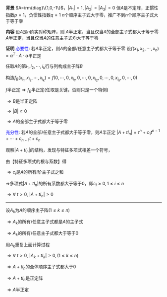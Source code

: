 **背景**
$A=\rm{diag}\{1,0,-1\}$，$|A_1|=1,|A_2|=|A_3|=0$
但$A$是不定阵，正惯性指数$p=1$，负惯性指数$q=1$
$n$个顺序主子式大于零，推广不到$n$个顺序主子式大于等于零

**内容**
设$A$是$n$阶实对称矩阵，则
$A$半正定，当且仅当$A$的全部主子式都大于等于零
$A$半正定，当且仅当$A$的任意主子式均大于等于零

**证明**
<font color=blue>必要性</font>: 若$A$半正定，则$A$的全部/任意主子式都大于等于零
设$f(x_1,x_2,\cdots,x_n)=\alpha^T\cdot A\cdot\alpha$半正定

任取$A$的第$i_1,i_2,\cdots,i_k$行与列构成主子阵$B$

构造$f_B(x_{i_1},x_{i_2},\cdots,x_{i_k})=f(0,\cdots,0,x_{i_1},0,\cdots,0,x_{i_2},0,\cdots,0,x_{i_k},0,\cdots,0)$

$f$半正定$\Rightarrow f_B$半正定(任取是关键，否则只是一个特例)

$\Rightarrow B$是半正定阵

$\Rightarrow|B|\geq0$

$\Rightarrow A$的全部主子式都大于等于零

<font color=blue>充分性</font>: 若$A$的全部/任意主子式都大于等于零，则$A$半正定
$|A+tI_n|=t^n+c_1t^{n-1}+\cdots+c_{n-1}t+c_n$

观察$|A+tI_n|$的结构，发现与特征多项式相差一个符号，

由【特征多项式的根与系数】得

$\Rightarrow c_i$是$A$的所有$i$阶主子式之和

$\Rightarrow$多项式$|A+tI_n|$的所有系数都大于等于0，即$c_i\geq0,1\le i\le n$

$\Rightarrow\forall\ t>0,\ |A+tI_n|>0$

---

设$A_k$为$A$的顺序主子阵$(1\le k\le n)$

$\Rightarrow A_k$的所有/任意主子式都是$A$的主子式

$\Rightarrow A_k$的所有/任意主子式都大于等于0

用$A_k$重复上面计算过程

$\Rightarrow\forall\ t>0,\ |A_k+tI_k|>0,(1\le k\le n)$

$\Rightarrow A+tI_n$的全体顺序主子式都大于0

$\Rightarrow A+tI_n$是正定阵

$\Rightarrow A$半正定
